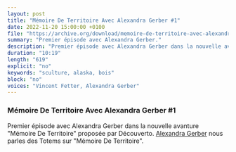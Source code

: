 ```yaml
---
layout: post
title: "Mémoire De Territoire Avec Alexandra Gerber #1"
date: 2022-11-20 15:00:00 +0100
file: "https://archive.org/download/memoire-de-territoire-avec-alexandra-gerber-1/Me%CC%81moire%20de%20Territoire%20avec%20Alexandra%20Gerber%20%231.mp3"
summary: "Premier épisode avec Alexandra Gerber."
description: "Premier épisode avec Alexandra Gerber dans la nouvelle avanture \"Mémoire De Territoire\" proposée par Découverto."
duration: "10:19" 
length: "619"
explicit: "no" 
keywords: "sculture, alaska, bois"
block: "no" 
voices: "Vincent Fetter, Alexandra Gerber"
---
```


### Mémoire De Territoire Avec Alexandra Gerber #1

Premier épisode avec Alexandra Gerber dans la nouvelle avanture "Mémoire De Territoire" proposée par Découverto. [Alexandra Gerber](http://alexandra-gerber.com/) nous parles des Totems sur \"Mémoire De Territoire\".